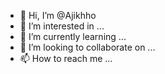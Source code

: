 - 👋 Hi, I’m @Ajikhho
- 👀 I’m interested in ...
- 🌱 I’m currently learning ...
- 💞️ I’m looking to collaborate on ...
- 📫 How to reach me ...

<!---
Ajikhho/Ajikhho is a ✨ special ✨ repository because its `README.md` (this file) appears on your GitHub profile.
You can click the Preview link to take a look at your changes.
--->
